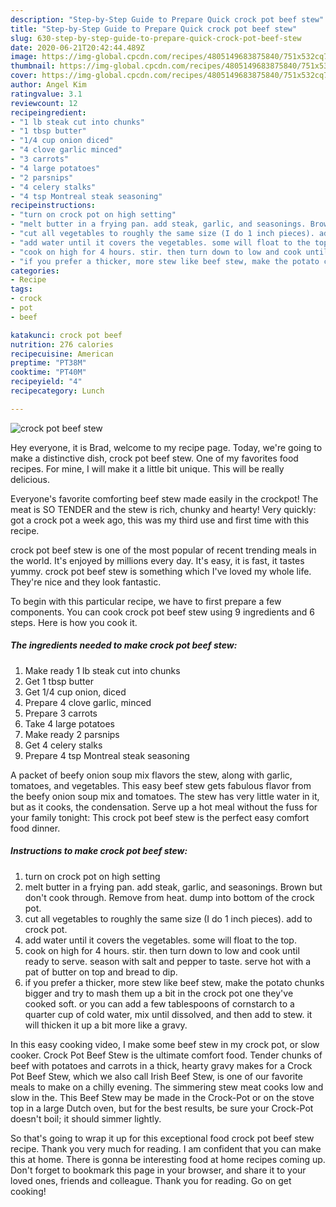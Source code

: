 ```yaml
---
description: "Step-by-Step Guide to Prepare Quick crock pot beef stew"
title: "Step-by-Step Guide to Prepare Quick crock pot beef stew"
slug: 630-step-by-step-guide-to-prepare-quick-crock-pot-beef-stew
date: 2020-06-21T20:42:44.489Z
image: https://img-global.cpcdn.com/recipes/4805149683875840/751x532cq70/crock-pot-beef-stew-recipe-main-photo.jpg
thumbnail: https://img-global.cpcdn.com/recipes/4805149683875840/751x532cq70/crock-pot-beef-stew-recipe-main-photo.jpg
cover: https://img-global.cpcdn.com/recipes/4805149683875840/751x532cq70/crock-pot-beef-stew-recipe-main-photo.jpg
author: Angel Kim
ratingvalue: 3.1
reviewcount: 12
recipeingredient:
- "1 lb steak cut into chunks"
- "1 tbsp butter"
- "1/4 cup onion diced"
- "4 clove garlic minced"
- "3 carrots"
- "4 large potatoes"
- "2 parsnips"
- "4 celery stalks"
- "4 tsp Montreal steak seasoning"
recipeinstructions:
- "turn on crock pot on high setting"
- "melt butter in a frying pan. add steak, garlic, and seasonings. Brown but don&#39;t cook through. Remove from heat. dump into bottom of the crock pot."
- "cut all vegetables to roughly the same size (I do 1 inch pieces). add to crock pot."
- "add water until it covers the vegetables. some will float to the top."
- "cook on high for 4 hours. stir. then turn down to low and cook until ready to serve. season with salt and pepper to taste. serve hot with a pat of butter on top and bread to dip."
- "if you prefer a thicker, more stew like beef stew, make the potato chunks bigger and try to mash them up a bit in the crock pot one they&#39;ve cooked soft. or you can add a few tablespoons of cornstarch to a quarter cup of cold water, mix until dissolved, and then add to stew. it will thicken it up a bit more like a gravy."
categories:
- Recipe
tags:
- crock
- pot
- beef

katakunci: crock pot beef 
nutrition: 276 calories
recipecuisine: American
preptime: "PT38M"
cooktime: "PT40M"
recipeyield: "4"
recipecategory: Lunch

---
```



![crock pot beef stew](https://img-global.cpcdn.com/recipes/4805149683875840/751x532cq70/crock-pot-beef-stew-recipe-main-photo.jpg)

Hey everyone, it is Brad, welcome to my recipe page. Today, we're going to make a distinctive dish, crock pot beef stew. One of my favorites food recipes. For mine, I will make it a little bit unique. This will be really delicious.

Everyone&#39;s favorite comforting beef stew made easily in the crockpot! The meat is SO TENDER and the stew is rich, chunky and hearty! Very quickly: got a crock pot a week ago, this was my third use and first time with this recipe.

crock pot beef stew is one of the most popular of recent trending meals in the world. It's enjoyed by millions every day. It's easy, it is fast, it tastes yummy. crock pot beef stew is something which I've loved my whole life. They're nice and they look fantastic.


To begin with this particular recipe, we have to first prepare a few components. You can cook crock pot beef stew using 9 ingredients and 6 steps. Here is how you cook it.

<!--inarticleads1-->

##### The ingredients needed to make crock pot beef stew:

1. Make ready 1 lb steak cut into chunks
1. Get 1 tbsp butter
1. Get 1/4 cup onion, diced
1. Prepare 4 clove garlic, minced
1. Prepare 3 carrots
1. Take 4 large potatoes
1. Make ready 2 parsnips
1. Get 4 celery stalks
1. Prepare 4 tsp Montreal steak seasoning


A packet of beefy onion soup mix flavors the stew, along with garlic, tomatoes, and vegetables. This easy beef stew gets fabulous flavor from the beefy onion soup mix and tomatoes. The stew has very little water in it, but as it cooks, the condensation. Serve up a hot meal without the fuss for your family tonight: This crock pot beef stew is the perfect easy comfort food dinner. 

<!--inarticleads2-->

##### Instructions to make crock pot beef stew:

1. turn on crock pot on high setting
1. melt butter in a frying pan. add steak, garlic, and seasonings. Brown but don&#39;t cook through. Remove from heat. dump into bottom of the crock pot.
1. cut all vegetables to roughly the same size (I do 1 inch pieces). add to crock pot.
1. add water until it covers the vegetables. some will float to the top.
1. cook on high for 4 hours. stir. then turn down to low and cook until ready to serve. season with salt and pepper to taste. serve hot with a pat of butter on top and bread to dip.
1. if you prefer a thicker, more stew like beef stew, make the potato chunks bigger and try to mash them up a bit in the crock pot one they&#39;ve cooked soft. or you can add a few tablespoons of cornstarch to a quarter cup of cold water, mix until dissolved, and then add to stew. it will thicken it up a bit more like a gravy.


In this easy cooking video, I make some beef stew in my crock pot, or slow cooker. Crock Pot Beef Stew is the ultimate comfort food. Tender chunks of beef with potatoes and carrots in a thick, hearty gravy makes for a Crock Pot Beef Stew, which we also call Irish Beef Stew, is one of our favorite meals to make on a chilly evening. The simmering stew meat cooks low and slow in the. This Beef Stew may be made in the Crock-Pot or on the stove top in a large Dutch oven, but for the best results, be sure your Crock-Pot doesn&#39;t boil; it should simmer lightly. 

So that's going to wrap it up for this exceptional food crock pot beef stew recipe. Thank you very much for reading. I am confident that you can make this at home. There is gonna be interesting food at home recipes coming up. Don't forget to bookmark this page in your browser, and share it to your loved ones, friends and colleague. Thank you for reading. Go on get cooking!
